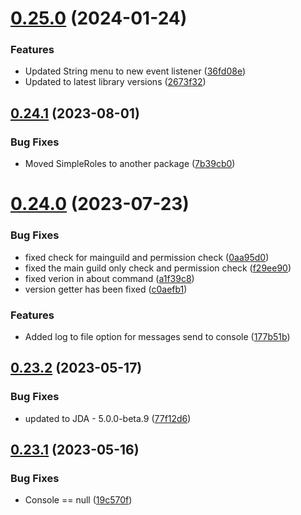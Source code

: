 # [0.25.0](https://github.com/Greazi-Times/Discord_Bot_Foundation/compare/v0.24.1...v0.25.0) (2024-01-24)


### Features

* Updated String menu to new event listener ([36fd08e](https://github.com/Greazi-Times/Discord_Bot_Foundation/commit/36fd08eaff87ee55093734036945a87fde9b6934))
* Updated to latest library versions ([2673f32](https://github.com/Greazi-Times/Discord_Bot_Foundation/commit/2673f329da8638e7f8091079737294ef9e5d88cf))



## [0.24.1](https://github.com/Greazi-Times/Discord_Bot_Foundation/compare/v0.24.0...v0.24.1) (2023-08-01)


### Bug Fixes

* Moved SimpleRoles to another package ([7b39cb0](https://github.com/Greazi-Times/Discord_Bot_Foundation/commit/7b39cb01ba42263d629e3b9e551ad3d8edeea06c))



# [0.24.0](https://github.com/Greazi-Times/Discord_Bot_Foundation/compare/v0.23.2...v0.24.0) (2023-07-23)


### Bug Fixes

* fixed check for mainguild and permission check ([0aa95d0](https://github.com/Greazi-Times/Discord_Bot_Foundation/commit/0aa95d0cafb8c2cecbf89a55d4478d6054d31394))
* fixed the main guild only check and permission check ([f29ee90](https://github.com/Greazi-Times/Discord_Bot_Foundation/commit/f29ee90f60b3aa37c68837094bac2fdf2eb846cf))
* fixed verion in about command ([a1f39c8](https://github.com/Greazi-Times/Discord_Bot_Foundation/commit/a1f39c86b3534be3df55f84f66d4626f44a35251))
* version getter has been fixed ([c0aefb1](https://github.com/Greazi-Times/Discord_Bot_Foundation/commit/c0aefb1de429a2dc26d6ca90b66edea910e9b6b4))


### Features

* Added log to file option for messages send to console ([177b51b](https://github.com/Greazi-Times/Discord_Bot_Foundation/commit/177b51bde19cc40ce5bae20dbbe2b7104b30a3bc))



## [0.23.2](https://github.com/Greazi-Times/Discord_Bot_Foundation/compare/v0.23.1...v0.23.2) (2023-05-17)


### Bug Fixes

* updated to JDA - 5.0.0-beta.9 ([77f12d6](https://github.com/Greazi-Times/Discord_Bot_Foundation/commit/77f12d6364ce6c535140ba8cef0003e6c39d455a))



## [0.23.1](https://github.com/Greazi-Times/Discord_Bot_Foundation/compare/v0.23.0...v0.23.1) (2023-05-16)


### Bug Fixes

* Console == null ([19c570f](https://github.com/Greazi-Times/Discord_Bot_Foundation/commit/19c570f14c733231cfa547730aace18726775b2d))



